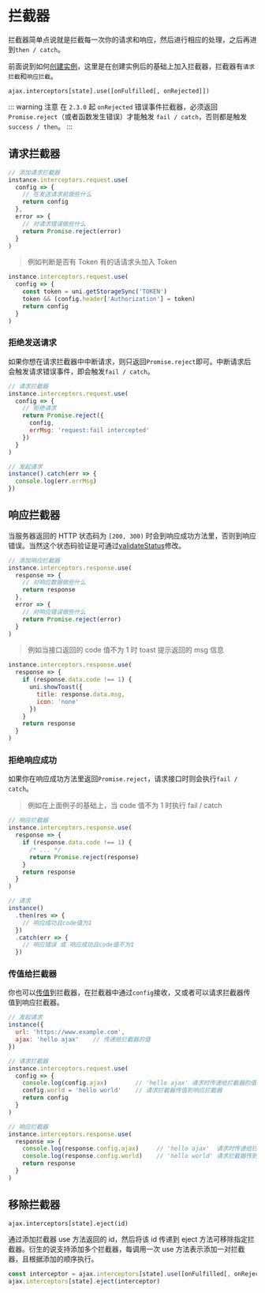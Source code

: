 # 拦截器

拦截器简单点说就是拦截每一次你的请求和响应，然后进行相应的处理，之后再进到`then / catch`。

前面说到如何[创建实例](/instance/create.html#创建实例)，这里是在创建实例后的基础上加入拦截器，拦截器有`请求拦截`和`响应拦截`。

`ajax.interceptors[state].use([onFulfilled[, onRejected]])`

::: warning 注意
在 `2.3.0` 起 `onRejected` 错误事件拦截器，必须返回 `Promise.reject`（或者函数发生错误）才能触发 `fail / catch`，否则都是触发 `success / then`。
:::

## 请求拦截器

```JavaScript
// 添加请求拦截器
instance.interceptors.request.use(
  config => {
    // 在发送请求前做些什么
    return config
  },
  error => {
    // 对请求错误做些什么
    return Promise.reject(error)
  }
)
```

> 例如判断是否有 Token 有的话请求头加入 Token

```JavaScript
instance.interceptors.request.use(
  config => {
    const token = uni.getStorageSync('TOKEN')
    token && (config.header['Authorization'] = token)
    return config
  }
)
```

### 拒绝发送请求 <Badge text="2.1.3"/>

如果你想在请求拦截器中中断请求，则只返回`Promise.reject`即可。中断请求后会触发请求错误事件，即会触发`fail / catch`。

```JavaScript
// 请求拦截器
instance.interceptors.request.use(
  config => {
    // 拒绝请求
    return Promise.reject({
      config,
      errMsg: 'request:fail intercepted'
    })
  }
)

// 发起请求
instance().catch(err => {
  console.log(err.errMsg)
})
```

## 响应拦截器

当服务器返回的 HTTP 状态码为 `[200, 300)` 时会到响应成功方法里，否则到响应错误。当然这个状态码验证是可通过[validateStatus](/instance/create.html#validatestatus)修改。

```JavaScript
// 添加响应拦截器
instance.interceptors.response.use(
  response => {
    // 对响应数据做些什么
    return response
  },
  error => {
    // 对响应错误做些什么
    return Promise.reject(error)
  }
)
```

> 例如当接口返回的 code 值不为 1 时 toast 提示返回的 msg 信息

```JavaScript
instance.interceptors.response.use(
  response => {
    if (response.data.code !== 1) {
      uni.showToast({
        title: response.data.msg,
        icon: 'none'
      })
    }
    return response
  }
)
```

### 拒绝响应成功 <Badge text="2.0.2"/>

如果你在响应成功方法里返回`Promise.reject`，请求接口时则会执行`fail / catch`。

> 例如在上面例子的基础上，当 code 值不为 1 时执行 fail / catch

```JavaScript
// 响应拦截器
instance.interceptors.response.use(
  response => {
    if (response.data.code !== 1) {
      /* ... */
      return Promise.reject(response)
    }
    return response
  }
)

// 请求
instance()
  .then(res => {
    // 响应成功且code值为1
  })
  .catch(err => {
    // 响应错误 或 响应成功且code值不为1
  })
```

### 传值给拦截器 <Badge text="2.1.0"/>

你也可以[传值](/usage/request.html)到拦截器，在拦截器中通过`config`接收，又或者可以请求拦截器传值到响应拦截器。

```JavaScript
// 发起请求
instance({
  url: 'https://www.example.com',
  ajax: 'hello ajax'    // 传递给拦截器的值
})

// 请求拦截器
instance.interceptors.request.use(
  config => {
    console.log(config.ajax)        // 'hello ajax' 请求时传递给拦截器的值
    config.world = 'hello world'    // 请求拦截器传值到响应拦截器
    return config
  }
)

// 响应拦截器
instance.interceptors.response.use(
  response => {
    console.log(response.config.ajax)     // 'hello ajax'  请求时传递给拦截器的值
    console.log(response.config.world)    // 'hello world' 请求拦截器传到响应拦截器的值
    return response
  }
)
```

## 移除拦截器 <Badge text="2.3.0"/>

`ajax.interceptors[state].eject(id)`

通过添加拦截器 use 方法返回的 id，然后将该 id 传递到 eject 方法可移除指定拦截器。衍生的说支持添加多个拦截器，每调用一次 use 方法表示添加一对拦截器，且根据添加的顺序执行。

```JavaScript
const interceptor = ajax.interceptors[state].use([onFulfilled[, onRejected]])
ajax.interceptors[state].eject(interceptor)
```
